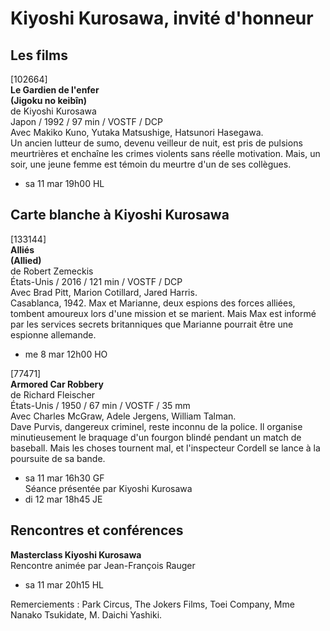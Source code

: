 # Kiyoshi Kurosawa, invité d'honneur

## Les films

[102664]  
**Le Gardien de l'enfer**  
**(Jigoku no keibîn)**  
de Kiyoshi Kurosawa  
Japon / 1992 / 97 min / VOSTF / DCP  
Avec Makiko Kuno, Yutaka Matsushige, Hatsunori Hasegawa.  
Un ancien lutteur de sumo, devenu veilleur de nuit, est pris de pulsions meurtrières et enchaîne les crimes violents sans réelle motivation. Mais, un soir, une jeune femme est témoin du meurtre d'un de ses collègues.

- sa 11 mar 19h00 HL

## Carte blanche à Kiyoshi Kurosawa

[133144]  
**Alliés**  
**(Allied)**  
de Robert Zemeckis  
États-Unis / 2016 / 121 min / VOSTF / DCP  
Avec Brad Pitt, Marion Cotillard, Jared Harris.  
Casablanca, 1942. Max et Marianne, deux espions des forces alliées, tombent amoureux lors d'une mission et se marient. Mais Max est informé par les services secrets britanniques que Marianne pourrait être une espionne allemande.

- me 8 mar 12h00 HO

[77471]  
**Armored Car Robbery**  
de Richard Fleischer  
États-Unis / 1950 / 67 min / VOSTF / 35 mm  
Avec Charles McGraw, Adele Jergens, William Talman.  
Dave Purvis, dangereux criminel, reste inconnu de la police. Il organise minutieusement le braquage d'un fourgon blindé pendant un match de baseball. Mais les choses tournent mal, et l'inspecteur Cordell se lance à la poursuite de sa bande.

- sa 11 mar 16h30 GF  
Séance présentée par Kiyoshi Kurosawa  
- di 12 mar 18h45 JE

## Rencontres et conférences

**Masterclass Kiyoshi Kurosawa**  
Rencontre animée par Jean-François Rauger

- sa 11 mar 20h15 HL

Remerciements : Park Circus, The Jokers Films, Toei Company, Mme Nanako Tsukidate, M. Daichi Yashiki.